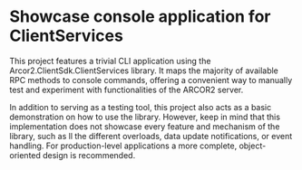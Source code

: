 ﻿# Showcase console application for ClientServices
This project features a trivial CLI application using the Arcor2.ClientSdk.ClientServices library.
It maps the majority of available RPC methods to console commands, offering a convenient way to manually test and experiment with functionalities of the ARCOR2 server.

In addition to serving as a testing tool, this project also acts as a basic demonstration on how to use the library.
However, keep in mind that this implementation does not showcase every feature and mechanism of the library, 
such as ll the different overloads, data update notifications, or event handling. 
For production-level applications a more complete, object-oriented design is recommended.
